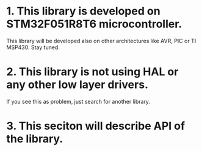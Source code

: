 # 1. This library is developed on STM32F051R8T6 microcontroller.

This library will be developed also on other architectures like AVR,
PIC or TI MSP430. Stay tuned.

# 2. This library is not using HAL or any other low layer drivers. 

If you see this as problem, just search for another library. 

# 3. This seciton will describe API of the library.


